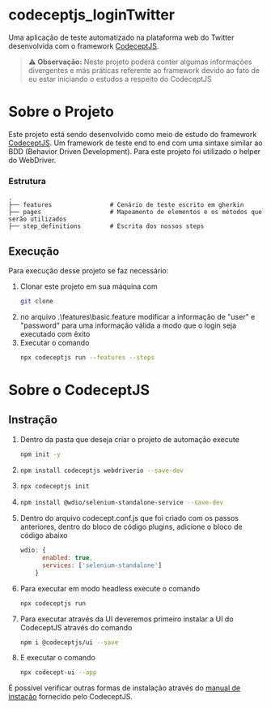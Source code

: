 ﻿# codeceptjs_loginTwitter
Uma aplicação de teste automatizado na plataforma web do Twitter desenvolvida com o framework [CodeceptJS](https://codecept.io/).
> **⚠ Observação:** Neste projeto poderá conter algumas informações divergentes e más práticas referente ao framework devido ao fato de eu estar iniciando o estudos a respeito do CodeceptJS
 
 # Sobre o Projeto
Este projeto está sendo desenvolvido como meio de estudo do framework [CodeceptJS](https://codecept.io/). Um framework de teste end to end com uma sintaxe similar ao BDD (Behavior Driven Development).
Para este projeto foi utilizado o helper do WebDriver.

### Estrutura

    .
    ├── features                # Cenário de teste escrito em gherkin
    ├── pages                   # Mapeamento de elementos e os métodos que serão utilizados
    ├── step_definitions        # Escrita dos nossos steps
 
 ## Execução
 Para execução desse projeto se faz necessário:
 1. Clonar este projeto em sua máquina com 
    ```bash
    git clone
    ```
 2. no arquivo .\features\basic.feature modificar a informação de "user" e "password" para uma informação válida a modo que o login seja executado com êxito
 3. Executar o comando 
    ```bash 
    npx codeceptjs run --features --steps
    ```
# Sobre o CodeceptJS

## Instração
1. Dentro da pasta que deseja criar o projeto de automação execute
   ```bash
   npm init -y
   ```
2. ```bash
   npm install codeceptjs webdriverio --save-dev
   ```
3. ```bash
   npx codeceptjs init
   ```
4. ```bash
   npm install @wdio/selenium-standalone-service --save-dev
   ```
5. Dentro do arquivo codecept.conf.js que foi criado com os passos anteriores, dentro do bloco de código plugins, adicione o bloco de código abaixo

    ```jsx
    wdio: { 
          enabled: true,
          services: ['selenium-standalone'] 
        }
    ```

6. Para executar em modo headless execute o comando
   ```bash
   npx codeceptjs run
   ```
7. Para executar através da UI deveremos primeiro instalar a UI do CodeceptJS através do comando
   ```bash
   npm i @codeceptjs/ui --save
   ```
8. E executar o comando
   ```bash
   npx codecept-ui --app
   ```
   
É possível verificar outras formas de instalação através do [manual de instação](https://github.com/codeceptjs/create-codeceptjs) fornecido pelo CodeceptJS.
